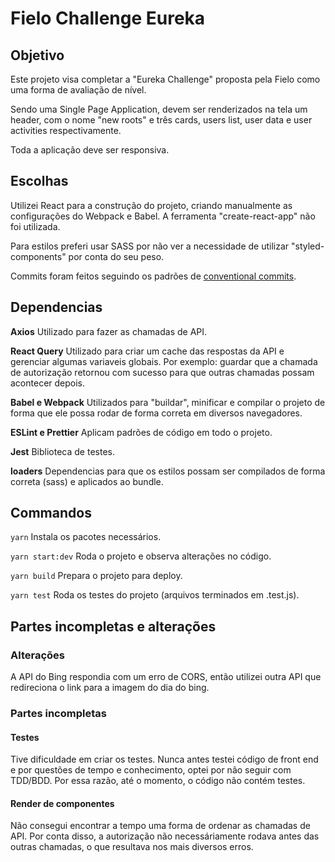 # Fielo Challenge Eureka

## Objetivo

Este projeto visa completar a "Eureka Challenge" proposta pela Fielo como uma forma de avaliação de nível.

Sendo uma Single Page Application, devem ser renderizados na tela um header, com o nome "new roots" e três cards, users list, user data e user activities respectivamente.

Toda a aplicação deve ser responsiva.

## Escolhas

Utilizei React para a construção do projeto, criando manualmente as configurações do Webpack e Babel. A ferramenta "create-react-app" não foi utilizada.

Para estilos preferi usar SASS por não ver a necessidade de utilizar "styled-components" por conta do seu peso.

Commits foram feitos seguindo os padrões de [conventional commits](https://www.conventionalcommits.org/en/v1.0.0/).

## Dependencias

**Axios** Utilizado para fazer as chamadas de API.

**React Query** Utilizado para criar um cache das respostas da API e gerenciar algumas variaveis globais. Por exemplo: guardar que a chamada de autorização retornou com sucesso para que outras chamadas possam acontecer depois.

**Babel e Webpack** Utilizados para "buildar", minificar e compilar o projeto de forma que ele possa rodar de forma correta em diversos navegadores.

**ESLint e Prettier** Aplicam padrões de código em todo o projeto.

**Jest** Biblioteca de testes.

**loaders** Dependencias para que os estilos possam ser compilados de forma correta (sass) e aplicados ao bundle.

## Commandos

`yarn` Instala os pacotes necessários.

`yarn start:dev` Roda o projeto e observa alterações no código.

`yarn build` Prepara o projeto para deploy.

`yarn test` Roda os testes do projeto (arquivos terminados em .test.js).

## Partes incompletas e alterações

### Alterações

A API do Bing respondia com um erro de CORS, então utilizei outra API que redireciona o link para a imagem do dia do bing.

### Partes incompletas

#### Testes

Tive dificuldade em criar os testes. Nunca antes testei código de front end e por questões de tempo e conhecimento, optei por não seguir com TDD/BDD. Por essa razão, até o momento, o código não contém testes.

#### Render de componentes

Não consegui encontrar a tempo uma forma de ordenar as chamadas de API. Por conta disso, a autorização não necessáriamente rodava antes das outras chamadas, o que resultava nos mais diversos erros.
